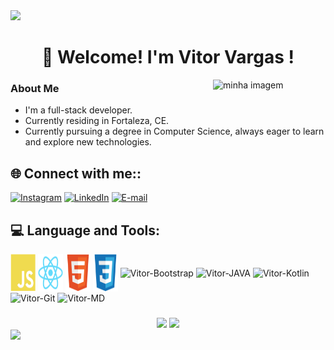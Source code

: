 <img src="https://capsule-render.vercel.app/api?type=Waving&color=483D8B&fontColor=ef95ae&height=70&section=header"/>
<h1 align="center"> 👻 Welcome! I'm Vitor Vargas !</h1>
<p align="left">
<img align="right" alt="minha imagem" width="180" src="https://i.pinimg.com/originals/4f/d0/c0/4fd0c049c173c9beb5a0101a84deb6f9.gif">

### About Me
- I'm a full-stack developer.
-  Currently residing in Fortaleza, CE.
- Currently pursuing a degree in Computer Science, always eager to learn and explore new technologies.


## 🌐 Connect with me::
[![Instagram](https://img.shields.io/badge/Instagram-%23E4405F.svg?logo=Instagram&logoColor=white)](https://instagram.com/dev_vitorr) 
[![LinkedIn](https://img.shields.io/badge/LinkedIn-%230077B5.svg?logo=linkedin&logoColor=white)](https://www.linkedin.com/in/vitor-cardoso-3a550326a/)
[![E-mail](https://img.shields.io/badge/Gmail-%23DD0031.svg?&logo=gmail&logoColor=white)](mailto:vitorrbuss@gmail.com)


## 💻 Language and Tools:

<div align="left">
  <img align="center" alt="Vitor-Js" height="60" width="40" src="https://raw.githubusercontent.com/devicons/devicon/master/icons/javascript/javascript-plain.svg">
  <img align="center" alt="Rafa-React" height="60" width="40" src="https://raw.githubusercontent.com/devicons/devicon/master/icons/react/react-original.svg">
  <img align="center" alt="Vitor-HTML" height="60" width="40" src="https://raw.githubusercontent.com/devicons/devicon/master/icons/html5/html5-original.svg">
  <img align="center" alt="Vitor-CSS" height="60" width="40" src="https://raw.githubusercontent.com/devicons/devicon/master/icons/css3/css3-original.svg">
  <img align="center" alt="Vitor-Bootstrap" height="60" width="40" src="https://cdn.jsdelivr.net/gh/devicons/devicon@latest/icons/bootstrap/bootstrap-original.svg">
  <img align="center" alt="Vitor-JAVA" height="60" width="40" src="https://cdn.jsdelivr.net/gh/devicons/devicon/icons/java/java-original.svg">
  <img align="center" alt="Vitor-Kotlin" height="60" width="40" src="https://cdn.jsdelivr.net/gh/devicons/devicon@latest/icons/kotlin/kotlin-original.svg">
  <img align="center" alt="Vitor-Git" height="60" width="40" src="https://cdn.jsdelivr.net/gh/devicons/devicon@latest/icons/git/git-original.svg">
  <img align="center" alt="Vitor-MD" height="60" width="40" src="https://cdn.jsdelivr.net/gh/devicons/devicon@latest/icons/markdown/markdown-original.svg">
</div>

###
<div align="center">
<img height="150em" src="https://github-readme-stats.vercel.app/api?username=VitorVVC&theme=midnight-purple&hide_border=false&include_all_commits=false&count_private=false"/>
<img src="https://github-readme-stats.vercel.app/api/top-langs/?username=VitorVVC&theme=midnight-purple&hide_border=false&include_all_commits=false&count_private=false&layout=compact"/>
</div>

<img src="https://capsule-render.vercel.app/api?type=Waving&color=483D8B&fontColor=ef95ae&height=70&section=footer&animation=fadeIn" />
